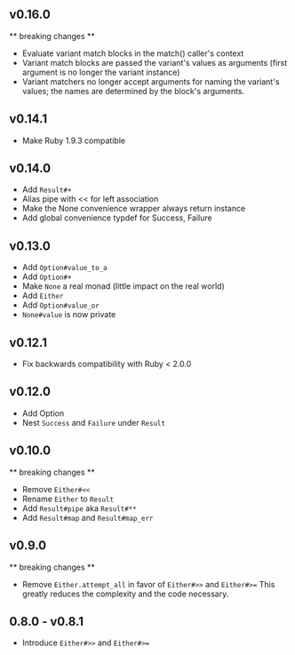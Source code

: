 ## v0.16.0
** breaking changes **

- Evaluate variant match blocks in the match() caller's context
- Variant match blocks are passed the variant's values as arguments (first
  argument is no longer the variant instance)
- Variant matchers no longer accept arguments for naming the variant's values;
  the names are determined by the block's arguments.

## v0.14.1

- Make Ruby 1.9.3 compatible

## v0.14.0

- Add `Result#+`
- Alias pipe with << for left association
- Make the None convenience wrapper always return instance
- Add global convenience typdef for Success, Failure

## v0.13.0

- Add `Option#value_to_a`
- Add `Option#+`
- Make `None` a real monad (little impact on the real world)
- Add `Either`
- Add `Option#value_or`
- `None#value` is now private

## v0.12.1

- Fix backwards compatibility with Ruby < 2.0.0

## v0.12.0

- Add Option
- Nest `Success` and `Failure` under `Result`

## v0.10.0
** breaking changes **

- Remove `Either#<<`
- Rename `Either` to `Result`
- Add `Result#pipe` aka `Result#**`
- Add `Result#map` and `Result#map_err`

## v0.9.0
** breaking changes **

- Remove `Either.attempt_all` in favor of `Either#>>` and `Either#>=`
  This greatly reduces the complexity and the code necessary.

## 0.8.0 - v0.8.1

- Introduce `Either#>>` and `Either#>=`
